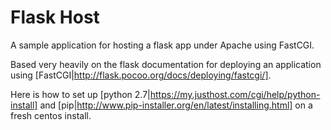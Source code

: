 Flask Host
=========

A sample application for hosting a flask app under Apache using FastCGI.

Based very heavily on the flask documentation for deploying an application using [FastCGI|http://flask.pocoo.org/docs/deploying/fastcgi/].

Here is how to set up [python 2.7|https://my.justhost.com/cgi/help/python-install] and [pip|http://www.pip-installer.org/en/latest/installing.html] on a fresh centos install. 
